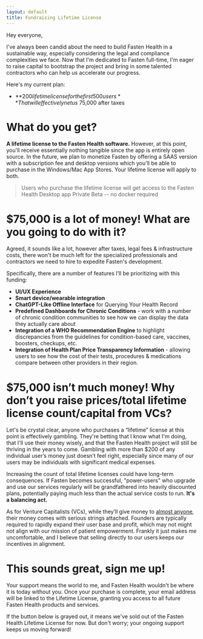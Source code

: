 ```yaml
---
layout: default
title: Fundraising Lifetime License
---
```


Hey everyone, 

I've always been candid about the need to build Fasten Health in a sustainable way, especially considering the legal and compliance complexities we face. Now that I'm dedicated to Fasten full-time, I'm eager to raise capital to bootstrap the project and bring in some talented contractors who can help us accelerate our progress.

Here's my current plan:

- **$200 lifetime license for the first 500 users** 
  That will effectively net us ~$75,000 after taxes  

# What do you get? 

**A lifetime license to the Fasten Health software.** However, at this point, you'll receive essentially nothing tangible since the app is entirely open source. In the future, we plan to monetize Fasten by offering a SAAS version with a subscription fee and desktop versions which you'll be able to purchase in the Windows/Mac App Stores. Your lifetime license will apply to both. 

> Users who purchase the lifetime license will get access to the Fasten Health Desktop app Private Beta -- no docker required

# $75,000 is a lot of money! What are you going to do with it? 

Agreed, it sounds like a lot, however after taxes, legal fees & infrastructure costs, there won't be much left for the specialized professionals and contractors we need to hire to expedite Fasten's development. 


Specifically, there are a number of features I’ll be prioritizing with this funding: 

- **UI/UX Experience**
- **Smart device/wearable integration**
- **ChatGPT-Like Offline Interface** for Querying Your Health Record
- **Predefined Dashboards for Chronic Conditions** - work with a number of chronic condition communities to see how we can display the data they actually care about
- **Integration of a WHO Recommendation Engine** to highlight discrepancies from the guidelines for condition-based care, vaccines, boosters, checkups, etc. 
- **Integration of Health Plan Price Transparency Information** - allowing users to see how the cost of their tests, procedures & medications compare between other providers in their region. 
  
# $75,000 isn’t much money! Why don’t you raise prices/total lifetime license count/capital from VCs?

Let's be crystal clear, anyone who purchases a “lifetime” license at this point is effectively gambling. They're betting that I know what I'm doing, that I'll use their money wisely, and that the Fasten Health project will still be thriving in the years to come. Gambling with more than $200 of any individual user’s money just doesn’t feel right, especially since many of our users may be individuals with significant medical expenses.
 
Increasing the count of total lifetime licenses could have long-term consequences. If Fasten becomes successful, "power-users" who upgrade and use our services regularly will be grandfathered into heavily discounted plans, potentially paying much less than the actual service costs to run. **It's a balancing act.**

As for Venture Capitalists (VCs), while they’ll give money to [almost anyone](https://techcrunch.com/2014/07/18/yo-raises-1-5m-in-funding-at-a-10m-valuation-investors-include-betaworks-and-pete-cashmore), their money comes with serious strings attached. Founders are typically required to rapidly expand their user base and profit, which may not might not align with our mission of patient empowerment. Frankly it just makes me uncomfortable, and I believe that selling directly to our users keeps our incentives in alignment.

# This sounds great, sign me up!  

Your support means the world to me, and Fasten Health wouldn't be where it is today without you. Once your purchase is complete, your email address will be linked to the Lifetime License, granting you access to all future Fasten Health products and services.

If the button below is grayed out, it means we've sold out of the Fasten Health Lifetime License for now. But don't worry; your ongoing support keeps us moving forward!

<script async
  src="https://js.stripe.com/v3/buy-button.js">
</script>

<div style="text-align: center;">
	<stripe-buy-button
	  buy-button-id="buy_btn_1Nkh95IFLNuhRPAOxqLT4xL2"
	  publishable-key="pk_live_51Lu66OIFLNuhRPAOdj1Z7GGu8H7LXLiqZzIPsm9mxtBWFMJezICT9VM8cRBlyxAqX6hxsPOFxEpcCE7VamBFXJvh00dCxySPpr"
>	
	</stripe-buy-button>
</div>